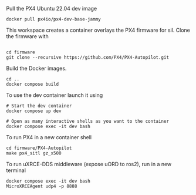Pull the PX4 Ubuntu 22.04 dev image

```
docker pull px4io/px4-dev-base-jammy
```

This workspace creates a container overlays the PX4 firmware for sil.
Clone the firmware with
```

cd firmware
git clone --recursive https://github.com/PX4/PX4-Autopilot.git
```

Build the Docker images.

```
cd ..
docker compose build
```

To use the dev container launch it using
```
# Start the dev container
docker compose up dev

# Open as many interactive shells as you want to the container
docker compose exec -it dev bash
```

To run PX4 in a new container shell
```
cd firmware/PX4-Autopilot
make px4_sitl gz_x500
```

To run uXRCE-DDS middleware (expose uORD to ros2), run in a new terminal
```
docker compose exec -it dev bash
MicroXRCEAgent udp4 -p 8888
```

